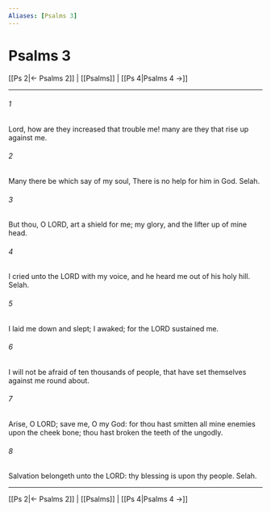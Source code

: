 ```yaml
---
Aliases: [Psalms 3]
---
```

# Psalms 3

[[Ps 2|← Psalms 2]] | [[Psalms]] | [[Ps 4|Psalms 4 →]]
***



###### 1 
Lord, how are they increased that trouble me! many are they that rise up against me. 

###### 2 
Many there be which say of my soul, There is no help for him in God. Selah. 

###### 3 
But thou, O LORD, art a shield for me; my glory, and the lifter up of mine head. 

###### 4 
I cried unto the LORD with my voice, and he heard me out of his holy hill. Selah. 

###### 5 
I laid me down and slept; I awaked; for the LORD sustained me. 

###### 6 
I will not be afraid of ten thousands of people, that have set themselves against me round about. 

###### 7 
Arise, O LORD; save me, O my God: for thou hast smitten all mine enemies upon the cheek bone; thou hast broken the teeth of the ungodly. 

###### 8 
Salvation belongeth unto the LORD: thy blessing is upon thy people. Selah.

***
[[Ps 2|← Psalms 2]] | [[Psalms]] | [[Ps 4|Psalms 4 →]]
